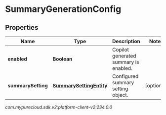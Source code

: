 # SummaryGenerationConfig


## Properties

| Name | Type | Description | Notes |
| ------------ | ------------- | ------------- | ------------- |
| **enabled** | **Boolean** | Copilot generated summary is enabled. |  |
| **summarySetting** | [**SummarySettingEntity**](SummarySettingEntity) | Configured summary setting object. |  [optional] |




_com.mypurecloud.sdk.v2:platform-client-v2:234.0.0_
